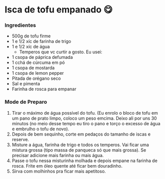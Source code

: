 # Isca de tofu empanado :yum:

### Ingredientes

* 500g de tofu firme
* 1 e 1/2 xíc de farinha de trigo
* 1 e 1/2 xíc de água
    * Temperos que vc curtir a gosto. Eu usei:
* 1 csopa de páprica defumada
* 1 cchá de cúrcuma em pó
* 1 csopa de mostarda
* 1 csopa de lemon pepper
* Pitada de orégano seco
* Sal e pimenta
* Farinha de rosca para empanar

### Mode de Preparo

1. Tirar o máximo de água possível do tofu. (Eu enrolo o bloco de tofu em um pano de prato limpo, coloco um peso emcima. Deixo ali por uns 30 minutos (no meio desse tempo eu tiro o pano e torço o excesso de água e embrulho o tofu de novo). 
2. Depois de bem sequinho, corte em pedaços do tamanho de iscas e reserve.
3. Misture a água, farinha de trigo e todos os temperos. Vai ficar uma mistura grossa (tipo massa de panqueca só que mais grossa). Se precisar adicione mais farinha ou mais água. 
4. Passe o tofu nessa misturinha molhada e depois empane na farinha de rosca. Frite em óleo quente até ficar bem douradinho. 
5. Sirva com molhinhos pra ficar mais apetitoso.
